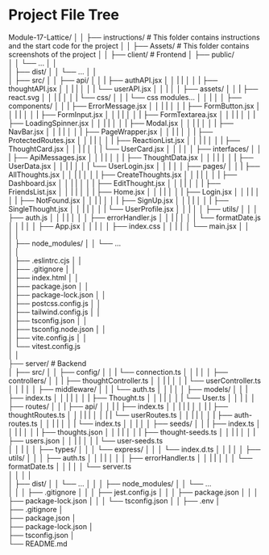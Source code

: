 # Project File Tree

Module-17-Lattice/
│
│
├── instructions/               # This folder contains instructions and the start code for the project
│
│
├── Assets/                     # This folder contains screenshots of the project 
│
│
├── client/                     # Frontend 
│   ├── public/  
│   │    └── ... 
│   │  
│   ├── dist/ 
│   │    └── ...
│   │  
│   ├── src/ 
│   │    ├── api/
│   │    |    ├── authAPI.jsx
│   │    |    | 
│   │    |    ├── thoughtAPI.jsx
│   │    |    | 
│   │    |    └── userAPI.jsx
│   │    | 
│   │    ├── assets/
│   │    |    ├── react.svg
│   │    |    |
│   │    |    └── css/
│   │    |         └── css modules...
│   │    | 
│   │    ├── components/
│   │    |    ├── ErrorMessage.jsx
│   │    |    | 
│   │    |    ├── FormButton.jsx
│   │    |    | 
│   │    |    ├── FormInput.jsx
│   │    |    | 
│   │    |    ├── FormTextarea.jsx
│   │    |    | 
│   │    |    ├── LoadingSpinner.jsx
│   │    |    | 
│   │    |    ├── Modal.jsx
│   │    |    | 
│   │    |    ├── NavBar.jsx
│   │    |    | 
│   │    |    ├── PageWrapper.jsx
│   │    |    | 
│   │    |    ├── ProtectedRoutes.jsx
│   │    |    | 
│   │    |    ├── ReactionList.jsx
│   │    |    | 
│   │    |    ├── ThoughtCard.jsx
│   │    |    | 
│   │    |    └── UserCard.jsx
│   │    | 
│   │    ├── interfaces/
│   │    |    ├── ApiMessages.jsx
│   │    |    | 
│   │    |    ├── ThoughtData.jsx
│   │    |    | 
│   │    |    ├── UserData.jsx
│   │    |    | 
│   │    |    └── UserLogin.jsx
│   │    | 
│   │    ├── pages/
│   │    |    ├── AllThoughts.jsx
│   │    |    | 
│   │    |    ├── CreateThoughts.jsx
│   │    |    | 
│   │    |    ├── Dashboard.jsx
│   │    |    | 
│   │    |    ├── EditThought.jsx
│   │    |    | 
│   │    |    ├── FriendsList.jsx
│   │    |    | 
│   │    |    ├── Home.jsx
│   │    |    | 
│   │    |    ├── Login.jsx
│   │    |    | 
│   │    |    ├── NotFound.jsx
│   │    |    | 
│   │    |    ├── SignUp.jsx
│   │    |    | 
│   │    |    ├── SingleThought.jsx
│   │    |    | 
│   │    |    └── UserProfile.jsx
│   │    | 
│   │    ├── utils/ 
│   │    │    ├── auth.js
│   │    |    | 
│   │    │    ├── errorHandler.js
│   │    |    | 
│   │    │    └── formatDate.js
│   │    | 
│   │    ├── App.jsx 
│   │    | 
│   │    ├── index.css
│   │    | 
│   │    └── main.jsx
│   │   
│   │    
│   ├── node_modules/ 
│   │    └── ...  
│   │    
│   ├── .eslintrc.cjs 
│   │    
│   ├── .gitignore
│   │    
│   ├── index.html
│   │    
│   ├── package.json
│   │    
│   ├── package-lock.json
│   │    
│   ├── postcss.config.js
│   │    
│   ├── tailwind.config.js
│   │    
│   ├── tsconfig.json
│   │    
│   ├── tsconfig.node.json
│   │    
│   ├── vite.config.js 
│   │    
│   └── vitest.config.js              
│
│   
├── server/                     # Backend               
│   ├── src/ 
│   │    ├── config/
│   │    |    └── connection.ts
│   │    | 
│   │    ├── controllers/
│   │    |    ├── thoughtController.ts 
│   │    |    | 
│   │    |    └── userController.ts
│   │    | 
│   │    ├── middleware/
│   │    |    └── auth.ts
│   │    | 
│   │    ├── models/
│   │    |    ├── index.ts
│   │    |    | 
│   │    |    ├── Thought.ts 
│   │    |    | 
│   │    |    └── User.ts
│   │    | 
│   │    ├── routes/
│   │    |    ├── api/
│   │    |    |    ├── index.ts 
│   │    |    |    | 
│   │    |    |    ├── thoughtRoutes.ts
│   │    |    |    | 
│   │    |    |    └── userRoutes.ts
│   │    |    | 
│   │    |    ├── auth-routes.ts
│   │    |    | 
│   │    |    └── index.ts
│   │    | 
│   │    ├── seeds/ 
│   │    |    ├── index.ts
│   │    |    | 
│   │    |    ├── thoughts.json
│   │    |    | 
│   │    |    ├── thought-seeds.ts 
│   │    |    | 
│   │    |    ├── users.json 
│   │    |    | 
│   │    |    └── user-seeds.ts  
│   │    | 
│   │    ├── types/ 
│   │    │    └── express/
│   │    │         └── index.d.ts 
│   │    | 
│   │    ├── utils/ 
│   │    │    ├── auth.ts
│   │    |    | 
│   │    │    ├── errorHandler.ts
│   │    |    | 
│   │    │    └── formatDate.ts
│   │    | 
│   │    └── server.ts  
│   │ 
│   │       
│   ├── dist/ 
│   │    └── ...
│   │ 
│   ├── node_modules/ 
│   │    └── ...   
│   │ 
│   ├── .gitignore
│   │ 
│   ├── jest.config.js
│   │ 
│   ├── package.json
│   │ 
│   ├── package-lock.json
│   │ 
│   └── tsconfig.json
│
│
├── .env
│   
├── .gitignore
│   
├── package.json
│   
├── package-lock.json
│   
├── tsconfig.json
│   
└── README.md
   